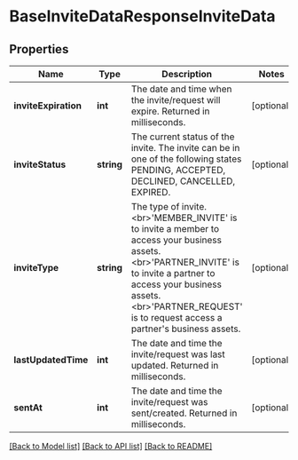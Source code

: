 # BaseInviteDataResponseInviteData

## Properties
Name | Type | Description | Notes
------------ | ------------- | ------------- | -------------
**inviteExpiration** | **int** | The date and time when the invite/request will expire. Returned in milliseconds. | [optional] 
**inviteStatus** | **string** | The current status of the invite. The invite can be in one of the following states PENDING, ACCEPTED, DECLINED, CANCELLED, EXPIRED. | [optional] 
**inviteType** | **string** | The type of invite. &lt;br&gt;&#39;MEMBER_INVITE&#39; is to invite a member to access your business assets. &lt;br&gt;&#39;PARTNER_INVITE&#39; is to invite a partner to access your business assets. &lt;br&gt;&#39;PARTNER_REQUEST&#39; is to request access a partner&#39;s business assets. | [optional] 
**lastUpdatedTime** | **int** | The date and time the invite/request was last updated. Returned in milliseconds. | [optional] 
**sentAt** | **int** | The date and time the invite/request was sent/created. Returned in milliseconds. | [optional] 

[[Back to Model list]](../README.md#documentation-for-models) [[Back to API list]](../README.md#documentation-for-api-endpoints) [[Back to README]](../README.md)


